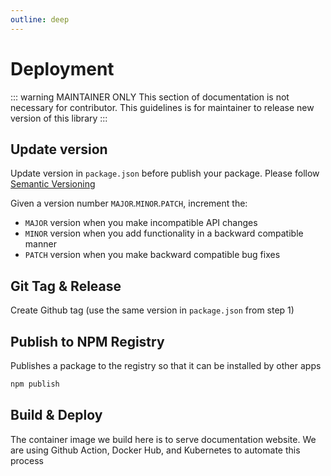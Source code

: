 ```yaml
---
outline: deep
---
```


# Deployment

::: warning MAINTAINER ONLY
This section of documentation is not necessary for contributor. This guidelines is for maintainer to release new version of this library
:::

## Update version

Update version in `package.json` before publish your package. Please follow [Semantic Versioning](https://semver.org/)

Given a version number `MAJOR`.`MINOR`.`PATCH`, increment the:

- `MAJOR` version when you make incompatible API changes
- `MINOR` version when you add functionality in a backward compatible manner
- `PATCH` version when you make backward compatible bug fixes

## Git Tag & Release

Create Github tag (use the same version in `package.json` from step 1)

## Publish to NPM Registry

Publishes a package to the registry so that it can be installed by other apps

```sh
npm publish
```

## Build & Deploy

The container image we build here is to serve documentation website. We are using Github Action, Docker Hub, and Kubernetes to automate this process
